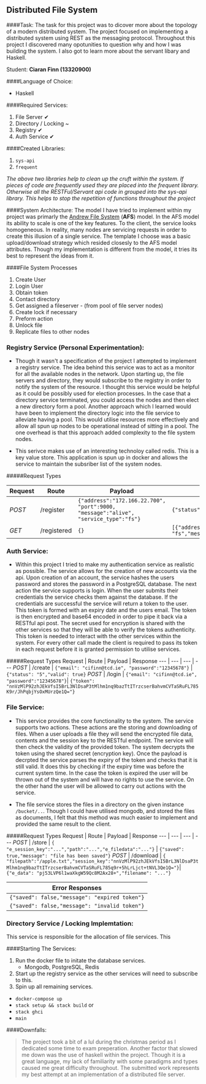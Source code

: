 ## Distributed File System

####Task:
The task for this project was to dicover more about the topology of a modern distributed system. The project focused on implementing a distributed system using REST as the messaging protocol. Throughout this project I discovered many opotunities to question why and how I was building the system. I also got to learn more about the servant libary and Haskell. 

Student: **Ciaran Finn (13320900)**

####Language of Choice:
* Haskell

####Required Services:
1. File Server ✔︎
2. Directory / Locking ~
3. Registry ✔︎
4. Auth Service ✔︎

####Created Libraries:
1. `sys-api`
2. `frequent`

*The above two libraries help to clean up the cruft within the system. If pieces of code are frequently used they are placed into the frequent library. Otherwise all the RESTFul/Servant api code in grouped into the sys-api library. This helps to stop the repetition of functions throughout the project*

####System Architecture:
The model I have tried to implement within my project was primarly the [Andrew File System](https://en.wikipedia.org/wiki/Andrew_File_System) (**AFS**) model. In the AFS model its ability to scale is one of the key features. To the client, the service looks homogeneous. In reality, many nodes are servicing requests in order to create this illusion of a single service. The template I choose was a basic upload/download strategy which resided closesly to the AFS model attributes. Though my implementation is different from the model, it tries its best to represent the ideas from it.


####File System Processes
1. Create User
2. Login User
3. Obtain token
4. Contact directory
5. Get assigned a fileserver - (from pool of file server nodes)
6. Create lock if necessary
7. Preform action
8. Unlock file
9. Replicate files to other nodes

### Registry Service (Personal Experimentation):
- Though it wasn't a specification of the project I attempted to implement a registry service. The idea behind this service was to act as a monitor for all the available nodes in the network. Upon starting up, the file servers and directory, they would subscribe to the registry in order to notify the system of the resource. I thought this service would be helpful as it could be possibly used for election processes. In the case that a directory service terminated, you could access the nodes and then elect a new directory form a pool. Another approach which I learned would have been to implement the directory logic into the file service to alleviate having a pool. This would utilise resources more effectively and allow all spun up nodes to be operational instead of sitting in a pool. The one overhead is that this approach added complexity to the file system nodes.

- This serivce makes use of an interesting technoloy called redis. This is a key value store. This application is spun up in docker and allows the service to maintain the subsriber list of the system nodes.

#####Request Types

Request | Route | Payload | Response
--- | --- | --- | ---
*POST* | /register | ``{"address":"172.166.22.700", "port":9000, "message":"alive", "service_type":"fs"}`` | `{"status": "ok","registered": true}`
*GET* | /registered | `{}` | `[{"address":"172.166.22.7080","service_type": "fs","message": "alive","port": 10} ...]`




### Auth Service:
- Within this project I tried to make my authentication service as realistic as possible. The service allows for the creation of new accounts via the api. Upon creation of an account, the service hashes the users password and stores the password in a PostgreSQL database. The next action the service supports is login. When the user submits their credentials the service checks them against the database. If the credentials are successful the service will return a token to the user. This token is formed with an expiry date and the users email. The token is then encrypted and base64 encoded in order to pipe it back via a RESTful api post. The secret used for encryption is shared with the other services so that they will be able to verify the tokens authenticity. This token is needed to interact with the other services within the system. For every other call made the client is required to pass its token in each request before it is granted permission to utilise services.

#####Request Types
Request | Route | Payload | Response
--- | --- | --- | ---
*POST* | /create | `{"email": "cifinn@tcd.ie", "password":"12345678"}` | `{"status": "5","valid": true}`
*POST* | /login | `{"email": "cifinn@tcd.ie", "password":"12345678"}`| `{"token": "nnVzMlP92zhJEkVfsI5BrL3NlDsaP3tMlhm1nq9bazTtITrzcserBahvmCVTaSRuFL785K9r/JhPqbjYsOxMUrzQe1Q="}`

### File Service:
- This service provides the core functionality to the system. The service supports two actions. These actions are the storing and downloading of files. When a user uploads a file they will send the encrypted file data, contents and the session key to the RESTful endpoint. The service will then check the validity of the provided token. The system decrypts the token using the shared secret (encryption key). Once the payload is decrpted the service parses the expiry of the token and checks that it is still valid. It does this by checking if the expiry time was before the current system time. In the case the token is expired the user will be thrown out of the system and will have no rights to use the service. On the other hand the user will be allowed to carry out actions with the service. 

- The file service stores the files in a directory on the given instance `/bucket/..`. Though I could have utilised mongodb, and stored the files as documents, I felt that this method was much easier to implement and provided the same result to the client.


#####Request Types
Request | Route | Payload | Response
--- | --- | --- | ---
*POST* | /store | `{ "e_session_key":"...","path":"...","e_filedata":"..."}` | `{"saved": true,"message": "file has been saved"}`
*POST* | /download | `{ "filepath":"/apple.txt","session_key":"nnVzMlP92zhJEkVfsI5BrL3NlDsaP3tMlhm1nq9bazTtITrzcserBahvmCVTaSRuFL785q9r+5hLrLjct+tNVL3Qe1Q="}`| `{"e_data": "pj53LVP6l1waXkgW59Qc8M2Ax28+","filename": "..."}`

Error Responses |
--- |
`{"saved": false,"message": "expired token"}` |
`{"saved": false,"message": "invalid token"}` |


### Directory Service / Locking Implemtation:
This service is responsible for the allocation of file services. This 


####Starting The Services:
1. Run the docker file to initate the database services. 
	* Mongodb, PostgreSQL, Redis
2. Start up the registry service as the other services will need to subscribe to this.
3. Spin up all remaining services.

* `docker-compose up`
* `stack setup && stack build` or
* `stack ghci`
* `main`

####Downfalls:
> The project took a bit of a lul during the christmas period as I dedicated some time to exam preperation. Another factor that slowed me down was the use of haskell within the project. Though it is a great language, my lack of familiarity with some paradigms and types caused me great difficulty throughout. The submitted work represents my best attempt at an implementation of a distributed file server. 